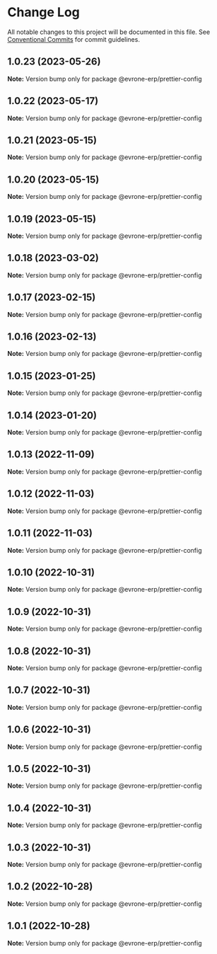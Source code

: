 # Change Log

All notable changes to this project will be documented in this file.
See [Conventional Commits](https://conventionalcommits.org) for commit guidelines.

## 1.0.23 (2023-05-26)

**Note:** Version bump only for package @evrone-erp/prettier-config





## 1.0.22 (2023-05-17)

**Note:** Version bump only for package @evrone-erp/prettier-config





## 1.0.21 (2023-05-15)

**Note:** Version bump only for package @evrone-erp/prettier-config





## 1.0.20 (2023-05-15)

**Note:** Version bump only for package @evrone-erp/prettier-config





## 1.0.19 (2023-05-15)

**Note:** Version bump only for package @evrone-erp/prettier-config





## 1.0.18 (2023-03-02)

**Note:** Version bump only for package @evrone-erp/prettier-config





## 1.0.17 (2023-02-15)

**Note:** Version bump only for package @evrone-erp/prettier-config





## 1.0.16 (2023-02-13)

**Note:** Version bump only for package @evrone-erp/prettier-config





## 1.0.15 (2023-01-25)

**Note:** Version bump only for package @evrone-erp/prettier-config





## 1.0.14 (2023-01-20)

**Note:** Version bump only for package @evrone-erp/prettier-config





## 1.0.13 (2022-11-09)

**Note:** Version bump only for package @evrone-erp/prettier-config





## 1.0.12 (2022-11-03)

**Note:** Version bump only for package @evrone-erp/prettier-config





## 1.0.11 (2022-11-03)

**Note:** Version bump only for package @evrone-erp/prettier-config





## 1.0.10 (2022-10-31)

**Note:** Version bump only for package @evrone-erp/prettier-config





## 1.0.9 (2022-10-31)

**Note:** Version bump only for package @evrone-erp/prettier-config





## 1.0.8 (2022-10-31)

**Note:** Version bump only for package @evrone-erp/prettier-config





## 1.0.7 (2022-10-31)

**Note:** Version bump only for package @evrone-erp/prettier-config





## 1.0.6 (2022-10-31)

**Note:** Version bump only for package @evrone-erp/prettier-config





## 1.0.5 (2022-10-31)

**Note:** Version bump only for package @evrone-erp/prettier-config





## 1.0.4 (2022-10-31)

**Note:** Version bump only for package @evrone-erp/prettier-config





## 1.0.3 (2022-10-31)

**Note:** Version bump only for package @evrone-erp/prettier-config





## 1.0.2 (2022-10-28)

**Note:** Version bump only for package @evrone-erp/prettier-config





## 1.0.1 (2022-10-28)

**Note:** Version bump only for package @evrone-erp/prettier-config
